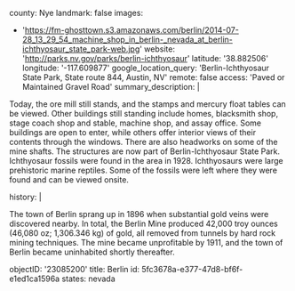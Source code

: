 county: Nye
landmark: false
images:
  - 'https://fm-ghosttown.s3.amazonaws.com/berlin/2014-07-28_13_29_54_machine_shop_in_berlin-_nevada_at_berlin-ichthyosaur_state_park-web.jpg'
website: 'http://parks.nv.gov/parks/berlin-ichthyosaur'
latitude: '38.882506'
longitude: '-117.609877'
google_location_query: 'Berlin-Ichthyosaur State Park, State route 844, Austin, NV'
remote: false
access: 'Paved or Maintained Gravel Road'
summary_description: |
  <p>Today, the ore mill still stands, and the stamps and mercury float tables can be viewed. Other buildings still standing include homes, blacksmith shop, stage coach shop and stable, machine shop, and assay office. Some buildings are open to enter, while others offer interior views of their contents through the windows. There are also headworks on some of the mine shafts. The structures are now part of Berlin-Ichthyosaur State Park. Ichthyosaur fossils were found in the area in 1928. Ichthyosaurs were large prehistoric marine reptiles. Some of the fossils were left where they were found and can be viewed onsite.
  </p>
history: |
  <p>The town of Berlin sprang up in 1896 when substantial gold veins were discovered nearby. In total, the Berlin Mine produced 42,000 troy ounces (46,080 oz; 1,306.346 kg) of gold, all removed from tunnels by hard rock mining techniques. The mine became unprofitable by 1911, and the town of Berlin became uninhabited shortly thereafter.
  </p>
objectID: '23085200'
title: Berlin
id: 5fc3678a-e377-47d8-bf6f-e1ed1ca1596a
states: nevada
